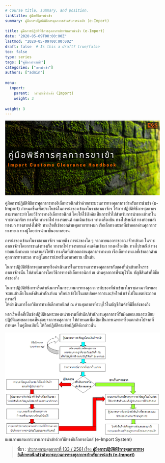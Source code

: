 ```yaml
---
# Course title, summary, and position.
linktitle: คู่มือพิธีการนำเข้า  
summary: คู่มือการปฏิบัติพิธีการศุลกากรสำหรับการนำเข้า (e-Import)

title: คู่มือการปฏิบัติพิธีการศุลกากรสำหรับการนำเข้า (e-Import)
date: "2020-05-09T00:00:00Z"
lastmod: "2020-05-09T00:00:00Z"
draft: false  # Is this a draft? true/false
toc: false 
type: series  
tags: ["คู่มือการนำเข้า"]
categories: ["การนำเข้า"]
authors: ["admin"]

menu:
  import:
    parent:  การนำเข้าสินค้า (Import)
    weight: 3

weight: 3
---
```



![](./img/import-Customs-clearance-handbook.png)

คู่มือการปฏิบัติพิธีการศุลกากรทางอิเล็กทรอนิกส์ว่าด้วยกระบวนการทางศุลกากรสำหรับการนำเข้า    (e-Import) กำหนดขึ้นเพื่อประโยชน์ในการนำของเข้ามาในราชอาณาจักร ให้การปฏิบัติพิธีการศุลกากรสามารถกระทำโดยวิธีการทางอิเล็กทรอนิกส์ โดยให้ใช้บังคับเป็นการทั่วไปสำหรับการนำของเข้ามาในราชอาณาจักร
ทางเรือ ทางรถไฟ ทางรถยนต์ คนเดินเข้ามา ทางเครื่องบิน  ทางไปรษณีย์ ทางท่อขนส่งทางบก ทางสายส่งไฟฟ้า ทางเรือที่เข้าออกด่านศุลกากรทางบก เรือเล็กทางทะเลที่เข้าออกด่านศุลกากรทางทะเล ทางผู้โดยสารนำพาขึ้นอากาศยาน 

การนำของเข้ามาในราชอาณาจักร หมายถึง การนำของใด ๆ จากภายนอกราชอาณาจักรเข้ามา         ในราชอาณาจักรโดยการขนส่งทางเรือ ทางรถไฟ ทางรถยนต์ คนเดินเข้ามา ทางเครื่องบิน ทางไปรษณีย์ 
ทางท่อขนส่งทางบก ทางสายส่งไฟฟ้า ทางเรือที่เข้าออกด่านศุลกากรทางบก เรือเล็กทางทะเลที่เข้าออกด่านศุลกากรทางทะเล ทางผู้โดยสารนำพาขึ้นอากาศยาน เป็นต้น 

ในการปฏิบัติพิธีการศุลกากรหรือดำเนินการในกระบวนการทางศุลกากรกับของที่นำเข้ามาในราชอาณาจักรนั้น ให้ดำเนินการโดยวิธีการทางอิเล็กทรอนิกส์ ณ ด่านศุลกากรที่ระบุไว้ใน บัญชีสินค้าที่มีชื่อส่งของถึง

ในการปฏิบัติพิธีการหรือดำเนินการในกระบวนการทางศุลกากรกับของที่นำเข้ามาในราชอาณาจักรและจะขนเข้าเก็บในคลังสินค้าทัณฑ์บน หรือนำเข้าไปในเขตปลอดอากรและ/หรือนำเข้าไปในเขตประกอบการเสรี    
ให้ดำเนินการโดยวิธีการทางอิเล็กทรอนิกส์ ณ ด่านศุลกากรที่ระบุไว้ในบัญชีสินค้าที่มีชื่อส่งของถึง

หากเรื่องใดที่เป็นข้อปฏิบัติเฉพาะของหน่วยงานที่สำนัก/สำนักงานศุลกากรที่รับผิดชอบเสนอระเบียบปฏิบัติและขอความเห็นชอบจากกรมศุลกากร ให้กำหนดเพิ่มเติมเป็นการเฉพาะหรือแตกต่างไปจากที่กำหนด
ในคู่มือฉบับนี้ ให้ถือปฏิบัติตามข้อปฎิบัติดังกล่าวนั้น


![แผนภาพแสดงกระบวนการนำเข้าด้วยวิธีทางอิเล็กทรอนิกส์ (e-Import System)](./img/e-import_system.png)
แผนภาพแสดงกระบวนการนำเข้าด้วยวิธีทางอิเล็กทรอนิกส์ (e-Import System)

> **ที่มา** : [ประกาศกรมศุลกากรที่ 133 / 2561 เรื่อง **คู่มือการปฏิบัติพิธีการศุลกากรทางอิเล็กทรอนิกส์ว่าด้วยกระบวนการทางศุลกากรสำหรับการนำเข้า (e-Import)**](https://ecs-support.github.io/KM/customs/pages/knowledge/docs/guide-import/)